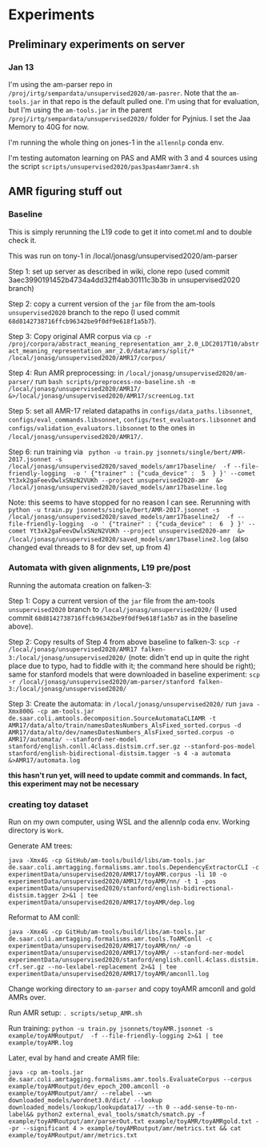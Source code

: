 # Experiments

## Preliminary experiments on server

### Jan 13

I'm using the am-parser repo in `/proj/irtg/sempardata/unsupervised2020/am-pasrer`. Note that the `am-tools.jar` in that repo is the default pulled one. I'm using that for evaluation, but I'm using the `am-tools.jar` in the parent `/proj/irtg/sempardata/unsupervised2020/` folder for Pyjnius. I set the Jaa Memory to 40G for now.

I'm running the whole thing on jones-1 in the `allennlp` conda env.

I'm testing automaton learning on PAS and AMR with 3 and 4 sources using the script `scripts/unsupervised2020/pas3pas4amr3amr4.sh`

## AMR figuring stuff out

### Baseline

This is simply rerunning the L19 code to get it into comet.ml and to double check it.

This was run on tony-1 in /local/jonasg/unsupervised2020/am-parser

Step 1: set up server as described in wiki, clone repo (used commit 3aec3990191452b4734a4dd32ff4ab30111c3b3b in unsupervised2020 branch)

Step 2: copy a current version of the `jar` file from the am-tools `unsupervised2020` branch to the repo (I used commit `68d8142738716ffcb96342be9f0df9e618f1a5b7`).

Step 3: Copy original AMR corpus via `cp -r /proj/corpora/abstract_meaning_representation_amr_2.0_LDC2017T10/abstract_meaning_representation_amr_2.0/data/amrs/split/* /local/jonasg/unsupervised2020/AMR17/corpus/`

Step 4: Run AMR preprocessing: in `/local/jonasg/unsupervised2020/am-parser/` run `bash scripts/preprocess-no-baseline.sh -m /local/jonasg/unsupervised2020/AMR17/ &>/local/jonasg/unsupervised2020/AMR17/screenLog.txt`

Step 5: set all AMR-17 related datapaths in `configs/data_paths.libsonnet`, `configs/eval_commands.libsonnet`, `configs/test_evaluators.libsonnet` and `configs/validation_evaluators.libsonnet` to the ones in `/local/jonasg/unsupervised2020/AMR17/`.

Step 6: run training via ` python -u train.py jsonnets/single/bert/AMR-2017.jsonnet -s /local/jonasg/unsupervised2020/saved_models/amr17baseline/  -f --file-friendly-logging  -o ' {"trainer" : {"cuda_device" :  5  } }' --comet Yt3xk2gaFeevDwlxSNzN2VUKh --project unsupervised2020-amr  &> /local/jonasg/unsupervised2020/saved_models/amr17baseline.log`

Note: this seems to have stopped for no reason I can see. Rerunning with ` python -u train.py jsonnets/single/bert/AMR-2017.jsonnet -s /local/jonasg/unsupervised2020/saved_models/amr17baseline2/  -f --file-friendly-logging  -o ' {"trainer" : {"cuda_device" :  6  } }' --comet Yt3xk2gaFeevDwlxSNzN2VUKh --project unsupervised2020-amr  &> /local/jonasg/unsupervised2020/saved_models/amr17baseline2.log` (also changed eval threads to 8 for dev set, up from 4)


### Automata with given alignments, L19 pre/post

Running the automata creation on falken-3:

Step 1: Copy a current version of the `jar` file from the am-tools `unsupervised2020` branch to `/local/jonasg/unsupervised2020/` (I used commit `68d8142738716ffcb96342be9f0df9e618f1a5b7` as in the baseline above).

Step 2: Copy results of Step 4 from above baseline to falken-3: `scp -r /local/jonasg/unsupervised2020/AMR17 falken-3:/local/jonasg/unsupervised2020/` (note: didn't end up in quite the right place due to typo, had to fiddle with it; the command here should be right); same for stanford models that were downloaded in baseline experiment: `scp -r /local/jonasg/unsupervised2020/am-parser/stanford falken-3:/local/jonasg/unsupervised2020/`

Step 3: Create the automata: in `/local/jonasg/unsupervised2020/` run `java -Xmx800G -cp am-tools.jar de.saar.coli.amtools.decomposition.SourceAutomataCLIAMR -t AMR17/data/alto/train/namesDatesNumbers_AlsFixed_sorted.corpus -d AMR17/data/alto/dev/namesDatesNumbers_AlsFixed_sorted.corpus -o AMR17/automata/ --stanford-ner-model stanford/english.conll.4class.distsim.crf.ser.gz --stanford-pos-model stanford/english-bidirectional-distsim.tagger -s 4 -a automata &>AMR17/automata.log`

__this hasn't run yet, will need to update commit and commands. In fact, this experiment may not be necessary__

### creating toy dataset

Run on my own computer, using WSL and the allennlp coda env. Working directory is `Work`.

Generate AM trees:

`java -Xmx4G -cp GitHub/am-tools/build/libs/am-tools.jar de.saar.coli.amrtagging.formalisms.amr.tools.DependencyExtractorCLI -c experimentData/unsupervised2020/AMR17/toyAMR.corpus -li 10 -o experimentData/unsupervised2020/AMR17/toyAMR/nn/ -t 1 -pos experimentData/unsupervised2020/stanford/english-bidirectional-distsim.tagger 2>&1 | tee experimentData/unsupervised2020/AMR17/toyAMR/dep.log`

Reformat to AM conll:

`java -Xmx4G -cp GitHub/am-tools/build/libs/am-tools.jar de.saar.coli.amrtagging.formalisms.amr.tools.ToAMConll -c experimentData/unsupervised2020/AMR17/toyAMR/nn/ -o experimentData/unsupervised2020/AMR17/toyAMR/ --stanford-ner-model experimentData/unsupervised2020/stanford/english.conll.4class.distsim.crf.ser.gz --no-lexlabel-replacement 2>&1 | tee experimentData/unsupervised2020/AMR17/toyAMR/amconll.log`

Change working directory to `am-parser` and copy toyAMR amconll and gold AMRs over.

Run AMR setup: `. scripts/setup_AMR.sh`

Run training: `python -u train.py jsonnets/toyAMR.jsonnet -s example/toyAMRoutput/  -f --file-friendly-logging 2>&1 | tee example/toyAMR.log`

Later, eval by hand and create AMR file:

`java -cp am-tools.jar de.saar.coli.amrtagging.formalisms.amr.tools.EvaluateCorpus --corpus example/toyAMRoutput/dev_epoch_200.amconll -o example/toyAMRoutput/amr/ --relabel --wn downloaded_models/wordnet3.0/dict/ --lookup downloaded_models/lookup/lookupdata17/ --th 0 --add-sense-to-nn-label&& python2 external_eval_tools/smatch/smatch.py -f example/toyAMRoutput/amr/parserOut.txt example/toyAMR/toyAMRgold.txt --pr --significant 4 > example/toyAMRoutput/amr/metrics.txt && cat example/toyAMRoutput/amr/metrics.txt`
